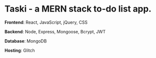# Taski - a MERN stack to-do list app.

**Frontend**: React, JavaScript, jQuery, CSS

**Backend**: Node, Express, Mongoose, Bcrypt, JWT

**Database**: MongoDB

**Hosting**: Glitch
